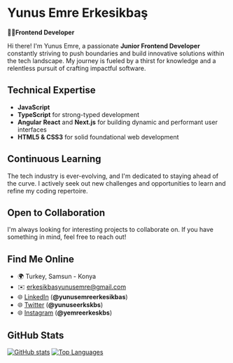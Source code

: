 # Yunus Emre Erkesikbaş

**👨‍💻Frontend Developer**

Hi there!  I'm Yunus Emre, a passionate **Junior Frontend Developer** constantly striving to push boundaries and build innovative solutions within the tech landscape. My journey is fueled by a thirst for knowledge and a relentless pursuit of crafting impactful software.

##  Technical Expertise


- **JavaScript** 
- **TypeScript** for strong-typed development
- **Angular** **React** and **Next.js** for building dynamic and performant user interfaces
- **HTML5 & CSS3** for solid foundational web development

##  Continuous Learning

The tech industry is ever-evolving, and I'm dedicated to staying ahead of the curve. I actively seek out new challenges and opportunities to learn and refine my coding repertoire.

##  Open to Collaboration

I'm always looking for interesting projects to collaborate on. If you have something in mind, feel free to reach out!

##  Find Me Online

* 🌍 Turkey, Samsun - Konya
* ✉️  [erkesikbasyunusemre@gmail.com](mailto:erkesikbasyunusemre@gmail.com)
* 🌐 [LinkedIn](https://www.linkedin.com/in/yunusemreerkesikbas) (**@yunusemreerkesikbas**)
* 🌐 [Twitter](https://www.twitter.com/yunuseerkskbs) (**@yunuseerkskbs**)
* 🌐 [Instagram](http://www.instagram.com/yemreerkeskbs) (**@yemreerkeskbs**)

##    GitHub Stats

[![GitHub stats](https://github-readme-stats.vercel.app/api?username=yunusemreerkesikbas&hide_title=false&hide_rank=false&show_icons=true&include_all_commits=true&count_private=true&disable_animations=false&theme=dracula&locale=en&hide_border=false&order=1)](https://github.com/yunusemreerkesikbas)
[![Top Languages](https://github-readme-stats.vercel.app/api/top-langs?username=yunusemreerkesikbas&locale=en&hide_title=false&layout=compact&card_width=320&langs_count=5&theme=dracula&hide_border=false&order=2)](https://github.com/yunusemreerkesikbas)
